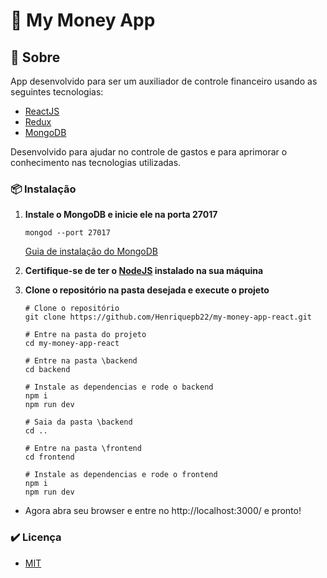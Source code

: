 # :money_with_wings: My Money App

## :pencil: Sobre
App desenvolvido para ser um auxiliador de controle financeiro usando as seguintes tecnologias:
- [ReactJS](https://pt-br.reactjs.org/)
- [Redux](https://redux.js.org/)
- [MongoDB](https://www.mongodb.com/)

Desenvolvido para ajudar no controle de gastos e para aprimorar o conhecimento nas tecnologias utilizadas.

### :package: Instalação

1. **Instale o MongoDB e inicie ele na porta 27017**

       mongod --port 27017

      [Guia de instalação do MongoDB](https://docs.mongodb.com/guides/server/install/)

2. **Certifique-se de ter o [NodeJS](https://nodejs.org/en/) instalado na sua máquina**

3. **Clone o repositório na pasta desejada e execute o projeto**

    ```shell
    # Clone o repositório
    git clone https://github.com/Henriquepb22/my-money-app-react.git

    # Entre na pasta do projeto
    cd my-money-app-react

    # Entre na pasta \backend
    cd backend

    # Instale as dependencias e rode o backend
    npm i
    npm run dev

    # Saia da pasta \backend
    cd ..

    # Entre na pasta \frontend
    cd frontend

    # Instale as dependencias e rode o frontend
    npm i
    npm run dev
    ```

- Agora abra seu browser e entre no http://localhost:3000/ e pronto!

### :heavy_check_mark: Licença
- [MIT](https://github.com/Henriquepb22/my-money-app-react/blob/master/LICENSE)

